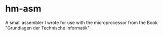 # hm-asm
A small assembler I wrote for use with the microprocessor from the Book "Grundlagen der Technische Informatik"
